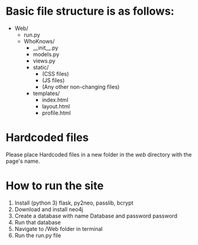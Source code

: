 # Basic file structure is as follows:

* Web/
  * run.py
  * WhoKnows/
    * \_\_init__.py
    * models.py
    * views.py
    * static/
      * (CSS files)
      * (JS files)
      * (Any other non-changing files)
    * templates/
      * index.html
      * layout.html
      * profile.html

# Hardcoded files
Please place Hardcoded files in a new folder in the _web_ directory with the page's name.

# How to run the site
1. Install (python 3) flask, py2neo, passlib, bcrypt
2. Download and install neo4j
3. Create a database with name Database and password password
4. Run that database
5. Navigate to /Web folder in terminal
6. Run the run.py file
